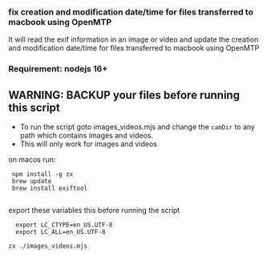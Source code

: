 ### fix creation and modification date/time for files transferred to macbook using OpenMTP
It will read the exif information in an image or video and update the creation and modification date/time for files transferred to macbook using OpenMTP

### Requirement: nodejs 16+

## WARNING: BACKUP your files before running this script
 - To run the script goto images_videos.mjs and change the `camDir` to any path which contains images and videos.
 - This will only work for images and videos

on macos run:
```shell
 npm install -g zx
 brew update
 brew install exiftool
 
 ```

export these variables this before running the script
```shell
  export LC_CTYPE=en_US.UTF-8
  export LC_ALL=en_US.UTF-8
```

```shell
zx ./images_videos.mjs
```
